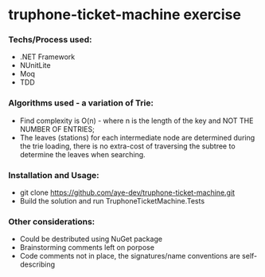 # truphone-ticket-machine exercise

### Techs/Process used:
 - .NET Framework
 - NUnitLite
 - Moq
 - TDD

### Algorithms used - a variation of Trie:
- Find complexity is O(n) - where n is the length of the key and NOT THE NUMBER OF ENTRIES;
- The leaves (stations) for each intermediate node are determined during the trie loading, there is no extra-cost of traversing the subtree to determine the leaves when searching.

### Installation and Usage:
- git clone https://github.com/aye-dev/truphone-ticket-machine.git
- Build the solution and run TruphoneTicketMachine.Tests

### Other considerations:
- Could be destributed using NuGet package
- Brainstorming comments left on porpose
- Code comments not in place, the signatures/name conventions are self-describing
